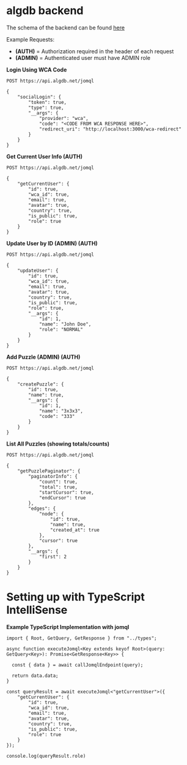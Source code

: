 # algdb backend

The schema of the backend can be found [here](https://github.com/cubing/algdb/blob/main/backend/functions/schema.ts)

Example Requests:

- **(AUTH)** = Authorization required in the header of each request
- **(ADMIN)** = Authenticated user must have ADMIN role

**Login Using WCA Code**

`POST https://api.algdb.net/jomql`

```
{
	"socialLogin": {
		"token": true,
		"type": true,
		"__args": {
			"provider": "wca",
			"code": "<CODE FROM WCA RESPONSE HERE>",
			"redirect_uri": "http://localhost:3000/wca-redirect"
		}
	}
}
```

**Get Current User Info (AUTH)**

`POST https://api.algdb.net/jomql`

```
{
	"getCurrentUser": {
		"id": true,
		"wca_id": true,
		"email": true,
		"avatar": true,
		"country": true,
		"is_public": true,
		"role": true
	}
}
```

**Update User by ID (ADMIN) (AUTH)**

`POST https://api.algdb.net/jomql`

```
{
	"updateUser": {
		"id": true,
		"wca_id": true,
		"email": true,
		"avatar": true,
		"country": true,
		"is_public": true,
		"role": true,
		"__args": {
			"id": 1,
			"name": "John Doe",
			"role": "NORMAL"
		}
	}
}
```

**Add Puzzle (ADMIN) (AUTH)**

`POST https://api.algdb.net/jomql`

```
{
	"createPuzzle": {
		"id": true,
		"name": true,
		"__args": {
			"id": 1,
			"name": "3x3x3",
			"code": "333"
		}
	}
}
```

**List All Puzzles (showing totals/counts)**

`POST https://api.algdb.net/jomql`

```
{
	"getPuzzlePaginator": {
		"paginatorInfo": {
			"count": true,
			"total": true,
			"startCursor": true,
			"endCursor": true
		},
		"edges": {
			"node": {
				"id": true,
				"name": true,
				"created_at": true
			},
			"cursor": true
		},
		"__args": {
			"first": 2
		}
	}
}
```

# Setting up with TypeScript IntelliSense

**Example TypeScript Implementation with jomql**

```
import { Root, GetQuery, GetResponse } from "../types";

async function executeJomql<Key extends keyof Root>(query: GetQuery<Key>): Promise<GetResponse<Key>> {

  const { data } = await callJomqlEndpoint(query);

  return data.data;
}

const queryResult = await executeJomql<"getCurrentUser">({
	"getCurrentUser": {
		"id": true,
		"wca_id": true,
		"email": true,
		"avatar": true,
		"country": true,
		"is_public": true,
		"role": true
	}
});

console.log(queryResult.role)
```
